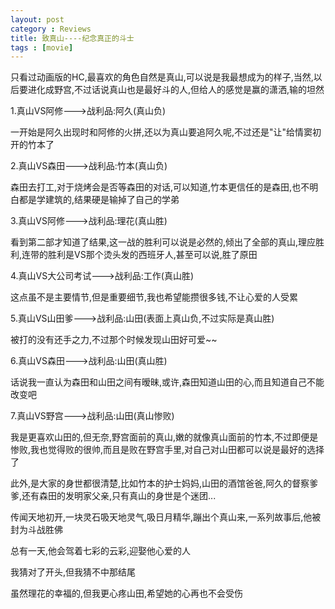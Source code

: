 ```yaml
---
layout: post
category : Reviews
title: 致真山----纪念真正的斗士
tags : [movie]
---
```



只看过动画版的HC,最喜欢的角色自然是真山,可以说是我最想成为的样子,当然,以后要进化成野宫,不过话说真山也是最好斗的人,但给人的感觉是赢的潇洒,输的坦然 

1.真山VS阿修--->战利品:阿久(真山负) 

一开始是阿久出现时和阿修的火拼,还以为真山要追阿久呢,不过还是"让"给情窦初开的竹本了 

2.真山VS森田--->战利品:竹本(真山负) 

森田去打工,对于烧烤会是否等森田的对话,可以知道,竹本更信任的是森田,也不明白都是学建筑的,结果硬是输掉了自己的学弟 

3.真山VS阿修--->战利品:理花(真山胜) 

看到第二部才知道了结果,这一战的胜利可以说是必然的,倾出了全部的真山,理应胜利,连带的胜利是VS那个烫头发的西班牙人,甚至可以说,胜了原田 

4.真山VS大公司考试--->战利品:工作(真山胜) 

这点虽不是主要情节,但是重要细节,我也希望能攒很多钱,不让心爱的人受累 

5.真山VS山田爹--->战利品:山田(表面上真山负,不过实际是真山胜) 

被打的没有还手之力,不过那个时候发现山田好可爱~~ 

6.真山VS森田--->战利品:山田(真山胜) 

话说我一直认为森田和山田之间有暧昧,或许,森田知道山田的心,而且知道自己不能改变吧 

7.真山VS野宫--->战利品:山田(真山惨败) 

我是更喜欢山田的,但无奈,野宫面前的真山,嫩的就像真山面前的竹本,不过即便是惨败,我也觉得败的很帅,而且是败在野宫手里,对自己对山田都可以说是最好的选择了 


此外,是大家的身世都很清楚,比如竹本的护士妈妈,山田的酒馆爸爸,阿久的督察爹爹,还有森田的发明家父亲,只有真山的身世是个迷团... 

传闻天地初开,一块灵石吸天地灵气,吸日月精华,蹦出个真山来,一系列故事后,他被封为斗战胜佛 

总有一天,他会驾着七彩的云彩,迎娶他心爱的人 

我猜对了开头,但我猜不中那结尾 

虽然理花的幸福的,但我更心疼山田,希望她的心再也不会受伤 